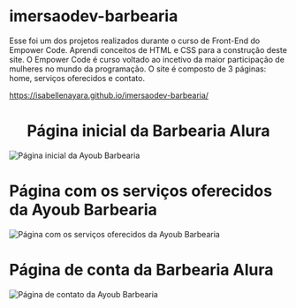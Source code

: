 # imersaodev-barbearia
Esse foi um dos projetos realizados durante o curso de Front-End do Empower Code. Aprendi conceitos de HTML e CSS para a construção deste site. O Empower Code é curso voltado ao incetivo da maior participação de mulheres no mundo da programação. O site é composto de 3 páginas: home, serviços oferecidos e contato.

https://isabellenayara.github.io/imersaodev-barbearia/

<p align="center">
<h1 align="center"> Página inicial da Barbearia Alura </h1>
<img src="https://isabellenayara.github.io/imersaodev-barbearia/HOME.png" alt="Página inicial da Ayoub Barbearia">
<br>
<h1> Página com os serviços oferecidos da Ayoub Barbearia </h1>
<img src="https://isabellenayara.github.io/imersaodev-barbearia/PRODUTOS.png" alt="Página com os serviços oferecidos da Ayoub Barbearia">
<br>
<h1> Página de conta da Barbearia Alura </h1>
<img src="https://isabellenayara.github.io/imersaodev-barbearia/CONTATO.png" alt="Página de contato da Ayoub Barbearia">
</p>
